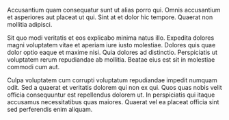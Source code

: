 Accusantium quam consequatur sunt ut alias porro qui. Omnis accusantium et asperiores aut placeat ut qui. Sint at et dolor hic tempore. Quaerat non mollitia adipisci.
 Sit quo modi veritatis et eos explicabo minima natus illo. Expedita dolores magni voluptatem vitae et aperiam iure iusto molestiae. Dolores quis quae dolor optio eaque et maxime nisi. Quia dolores ad distinctio. Perspiciatis ut voluptatem rerum repudiandae ab mollitia. Beatae eius est sit in molestiae commodi cum aut.
 Culpa voluptatem cum corrupti voluptatum repudiandae impedit numquam odit. Sed a quaerat et veritatis dolorem qui non ex qui. Quos quas nobis velit officia consequuntur est repellendus dolorem ut. In perspiciatis qui itaque accusamus necessitatibus quas maiores. Quaerat vel ea placeat officia sint sed perferendis enim aliquam.